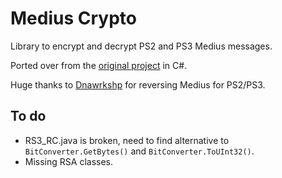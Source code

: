 # Medius Crypto 

Library to encrypt and decrypt PS2 and PS3 Medius messages.

Ported over from the [original project](https://github.com/Dnawrkshp/medius-crypto) in C#.

Huge thanks to [Dnawrkshp](https://github.com/Dnawrkshp) for reversing Medius for PS2/PS3.

## To do
- RS3_RC.java is broken, need to find alternative to `BitConverter.GetBytes()` and `BitConverter.ToUInt32()`.
- Missing RSA classes.
